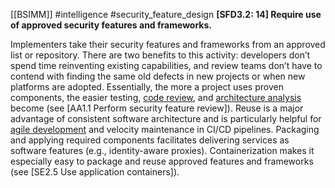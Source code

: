 [[BSIMM]] #intelligence #security_feature_design
**[SFD3.2: 14] Require use of approved security features and frameworks.**


Implementers take their security features and frameworks from an approved list or repository. There are two benefits to this activity: developers don’t spend time reinventing existing capabilities, and review teams don’t have to contend with finding the same old defects in new projects or when new platforms are adopted. Essentially, the more a project uses proven components, the easier testing, [code review](https://www.synopsys.com/glossary/what-is-code-review.html), and [architecture analysis](https://www.synopsys.com/software-integrity/software-security-services/software-architecture-design.html) become (see [AA1.1 Perform security feature review]). Reuse is a major advantage of consistent software architecture and is particularly helpful for [agile development](https://www.synopsys.com/glossary/what-is-agile-sdlc.html) and velocity maintenance in CI/CD pipelines. Packaging and applying required components facilitates delivering services as software features (e.g., identity-aware proxies). Containerization makes it especially easy to package and reuse approved features and frameworks (see [SE2.5 Use application containers]).


